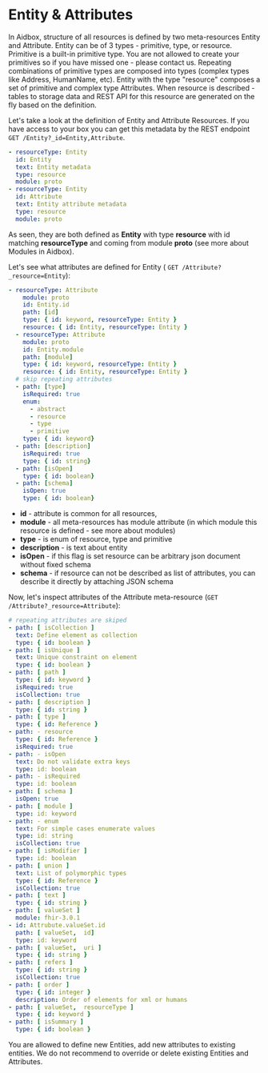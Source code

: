 # Entity & Attributes

In Aidbox, structure of all resources is defined by two meta-resources Entity and Attribute. Entity can be of 3 types - primitive, type, or resource. Primitive is a built-in primitive type. You are not allowed to create your primitives so if you have missed one - please contact us. Repeating combinations of primitive types are composed into types \(complex types like Address, HumanName, etc\). Entity with the type "resource" composes a set of primitive and complex type Attributes. When resource is described - tables to storage data and REST API for this resource are generated on the fly based on the definition. 

Let's take a look at the definition of Entity and Attribute Resources. If you have access to your box you can get this metadata by the REST endpoint `GET /Entity?_id=Entity,Attribute`.

```yaml
- resourceType: Entity
  id: Entity
  text: Entity metadata
  type: resource
  module: proto
- resourceType: Entity
  id: Attribute
  text: Entity attribute metadata
  type: resource
  module: proto
```

As seen, they are both defined as **Entity** with type **resource** with id matching **resourceType** and coming from module **proto** \(see more about Modules in Aidbox\).

Let's see what attributes are defined for Entity \( `GET /Attribute?_resource=Entity`\):

```yaml
- resourceType: Attribute
    module: proto
    id: Entity.id
    path: [id]
    type: { id: keyword, resourceType: Entity }
    resource: { id: Entity, resourceType: Entity }
  - resourceType: Attribute
    module: proto
    id: Entity.module
    path: [module]
    type: { id: keyword, resourceType: Entity }
    resource: { id: Entity, resourceType: Entity }
  # skip repeating attributes
  - path: [type]
    isRequired: true
    enum:
      - abstract
      - resource
      - type
      - primitive
    type: { id: keyword}
  - path: [description]
    isRequired: true
    type: { id: string}
  - path: [isOpen]
    type: { id: boolean}
  - path: [schema]
    isOpen: true
    type: { id: boolean}
```

* **id**  - attribute is common for all resources, 
* **module** - all meta-resources has module attribute \(in which module this resource is defined - see more about modules\)
* **type** -  is enum of resource, type and primitive
* **description** - is text about entity
* **isOpen** - if this flag is set resource can be arbitrary json document without fixed schema
* **schema** - if resource can not be described as list of attributes, you can describe it directly by attaching JSON schema

Now, let's inspect attributes of the Attribute meta-resource  \(`GET /Attribute?_resource=Attribute`\):

```yaml
# repeating attributes are skiped
- path: [ isCollection ]
  text: Define element as collection
  type: { id: boolean }
- path: [ isUnique ]
  text: Unique constraint on element
  type: { id: boolean }
- path: [ path ]
  type: { id: keyword }
  isRequired: true
  isCollection: true
- path: [ description ]
  type: { id: string }
- path: [ type ]
  type: { id: Reference }
- path: - resource
  type: { id: Reference }
  isRequired: true
- path: - isOpen
  text: Do not validate extra keys
  type: id: boolean
- path: - isRequired
  type: id: boolean
- path: [ schema ]
  isOpen: true
- path: [ module ]
  type: id: keyword
- path: - enum
  text: For simple cases enumerate values
  type: id: string
  isCollection: true
- path: [ isModifier ]
  type: id: boolean
- path: [ union ]
  text: List of polymorphic types
  type: { id: Reference }
  isCollection: true
- path: [ text ]
  type: { id: string }
- path: [ valueSet ]
  module: fhir-3.0.1
- id: Attrubute.valueSet.id
  path: [ valueSet,  id]
  type: id: keyword
- path: [ valueSet,  uri ]
  type: { id: string }
- path: [ refers ]
  type: { id: string }
  isCollection: true
- path: [ order ]
  type: { id: integer }
  description: Order of elements for xml or humans
- path: [ valueSet,  resourceType ]
  type: { id: keyword }
- path: [ isSummary ]
  type: { id: boolean }
```

You are allowed to define new Entities, add new attributes to existing entities. We do not recommend to override or delete existing Entities and Attributes.

